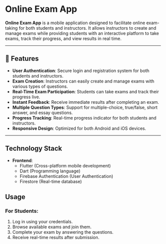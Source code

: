 # Online Exam App

**Online Exam App** is a mobile application designed to facilitate online exam-taking for both students and instructors. It allows instructors to create and manage exams while providing students with an interactive platform to take exams, track their progress, and view results in real time.

---

## 🚀 Features

- **User Authentication**: Secure login and registration system for both students and instructors.
- **Exam Creation**: Instructors can easily create and manage exams with various types of questions.
- **Real-Time Exam Participation**: Students can take exams and track their progress live.
- **Instant Feedback**: Receive immediate results after completing an exam.
- **Multiple Question Types**: Support for multiple-choice, true/false, short answer, and essay questions.
- **Progress Tracking**: Real-time progress indicator for both students and instructors.
- **Responsive Design**: Optimized for both Android and iOS devices.

---

##  Technology Stack

- **Frontend**: 
  - Flutter (Cross-platform mobile development)
  - Dart (Programming language)
  - Firebase Authentication (User Authentication)
  - Firestore (Real-time database)


##  Usage

### For Students:
1. Log in using your credentials.
2. Browse available exams and join them.
3. Complete your exam by answering the questions.
4. Receive real-time results after submission.
 

